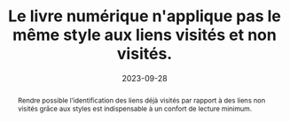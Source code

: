---
title: Le livre numérique n'applique pas le même style aux liens visités  et non visités. 
abstract: Rendre possible l’identification des liens déjà visités par rapport à des liens non visités grâce aux styles est indispensable à un confort de lecture minimum.
categories: ["Liens"]
agrege: O4136-E044
opquast: '4 136'
indiceebook: '44'
description: "Règle n° 044"
before: "043"
weight: "044"
after: "045"
actif: '1'
layout: rules
date: 2023-09-28
tags: ["Utilisabilité", ""]
objectif: ["Faciliter l'identification des contenus déjà visités.", "Faciliter l'identification des contenus restant à découvrir.", "Inciter à la découverte de nouveaux contenus"]
Meo: ["Ne pas appliquer les mêmes styles CSS par défaut pour les liens non visités (sélecteurs a ou a:link) et pour les liens visités (sélecteur a:visited). "]
Controle: ["Dans chaque page contenant des hyperliens&nbsp;: <ul>
<li>Contrôler la présence et l'utilisation du sélecteur&nbsp;:visited dans les feuilles de style CSS et l'utilisation d'un style différent de celui appliqué à a ou a:link ou bien ;/li><li>Contrôler l'absence du sélecteur&nbsp;:visited dans les feuilles de style CSS pour laisser le style par défaut de l’appareil de lecture s'appliquer</li></ul>"]
epubcheck: 
ace: 
humancheck: true
ReadiumGoToolkit: 
Source: ["Opquast"]
Referentiel: [""]
steps: ["Conception", "Développement"]
---